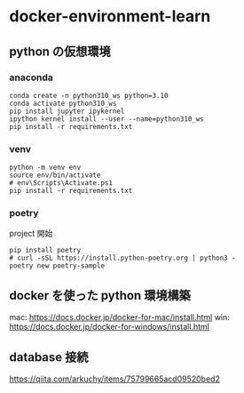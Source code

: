 # docker-environment-learn

## python の仮想環境

### anaconda

```
conda create -n python310_ws python=3.10
conda activate python310_ws
pip install jupyter ipykernel
ipython kernel install --user --name=python310_ws
pip install -r requirements.txt
```

### venv

```
python -m venv env
source env/bin/activate
# env\Scripts\Activate.ps1
pip install -r requirements.txt
```

### poetry

project 開始

```
pip install poetry
# curl -sSL https://install.python-poetry.org | python3 -
poetry new poetry-sample
```

## docker を使った python 環境構築

mac: https://docs.docker.jp/docker-for-mac/install.html
win: https://docs.docker.jp/docker-for-windows/install.html

## database 接続

https://qiita.com/arkuchy/items/75799665acd09520bed2

